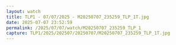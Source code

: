 ```yaml
---
layout: watch
title: TLP1 - 07/07/2025 - M20250707_235259_TLP_1T.jpg
date: 2025-07-07 23:52:59
permalink: /2025/07/07/watch/M20250707_235259_TLP_1
capture: TLP1/2025/202507/20250707/M20250707_235259_TLP_1T.jpg
---
```

